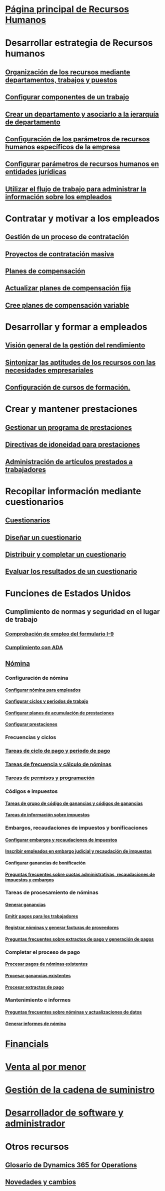# [Página principal de Recursos Humanos](index.md)
# Desarrollar estrategia de Recursos humanos
## [Organización de los recursos mediante departamentos, trabajos y puestos](departments-jobs-positions.md)
## [Configurar componentes de un trabajo](create-job.md)
## [Crear un departamento y asociarlo a la jerarquía de departamento](create-department-add-department-hierarchy.md)
## [Configuración de los parámetros de recursos humanos específicos de la empresa](set-up-company-specific-hr-parameters.md)
## [Configurar parámetros de recursos humanos en entidades jurídicas](set-up-hr-parameters-across-legal-entities.md)
## [Utilizar el flujo de trabajo para administrar la información sobre los empleados](workflow-manage-employee-information.md)
# Contratar y motivar a los empleados
## [Gestión de un proceso de contratación](manage-recruiting-process.md)
## [Proyectos de contratación masiva](mass-hire-projects.md)
## [Planes de compensación](compensation-plans.md)
## [Actualizar planes de compensación fija](create-fixed-compensation-plans.md)
## [Cree planes de compensación variable](create-variable-compensation-plans.md)
# Desarrollar y formar a empleados
## [Visión general de la gestión del rendimiento](performance-management-overview.md)
## [Sintonizar las aptitudes de los recursos con las necesidades empresariales](skills.md)
## [Configuración de cursos de formación.](courses.md)
# Crear y mantener prestaciones
## [Gestionar un programa de prestaciones](manage-benefit-program.md)
## [Directivas de idoneidad para prestaciones](benefit-eligibility-policies.md)
## [Administración de artículos prestados a trabajadores](loan-items.md)
# Recopilar información mediante cuestionarios
## [Cuestionarios](questionnaires.md)
## [Diseñar un cuestionario](design-questionnaires.md)
## [Distribuir y completar un cuestionario](distribute-questionnaires.md)
## [Evaluar los resultados de un cuestionario](evaluate-questionnaire-results.md)
# Funciones de Estados Unidos
## Cumplimiento de normas y seguridad en el lugar de trabajo
### [Comprobación de empleo del formulario I-9](localizations/noam-usa-form-i-9-verification.md)
### [Cumplimiento con ADA](localizations/noam-usa-comply-ada.md)
## [Nómina](localizations/noam-usa-payroll.md)
### Configuración de nómina
#### [Configurar nómina para empleados](localizations/noam-usa-worker-position-payroll-tasks.md)
#### [Configurar ciclos y periodos de trabajo](localizations/noam-usa-work-cycle-work-period-tasks.md)
#### [Configurar planes de acumulación de prestaciones ](localizations/noam-usa-benefit-accrual-plan-tasks.md)
#### [Configurar prestaciones](localizations/noam-usa-benefit-set-up-tasks.md)
### Frecuencias y ciclos
### [Tareas de ciclo de pago y periodo de pago](localizations/noam-usa-pay-cycle-pay-period-tasks-sample.md)
### [Tareas de frecuencia y cálculo de nóminas](localizations/noam-usa-payroll-calculation-frequencies-tasks.md)
### [Tareas de permisos y programación](localizations/noam-usa-work-schedule-leave-tasks.md)
### Códigos e impuestos
#### [Tareas de grupo de código de ganancias y códigos de ganancias](localizations/noam-usa-earning-code-group-tasks.md)
#### [Tareas de información sobre impuestos](localizations/noam-usa-tax-information-tasks.md)
### Embargos, recaudaciones de impuestos y bonificaciones
#### [Configurar embargos y recaudaciones de impuestos](localizations/noam-usa-garnishment-tax-levy-set-up-tasks.md)
#### [Inscribir empleados en embargo judicial y recaudación de impuestos](localizations/noam-usa-garnishment-tax-levy-enrollment-tasks.md)
#### [Configurar ganancias de bonificación ](localizations/noam-usa-premium-earning-setup-tasks.md)
#### [Preguntas frecuentes sobre cuotas administrativas, recaudaciones de impuestos y embargos](localizations/noam-usa-garnishment-tax-levy-administrative-fees.md)
### Tareas de procesamiento de nóminas
#### [Generar ganancias](localizations/noam-usa-earnings-generation-process.md)
#### [Emitir pagos para los trabajadores](localizations/noam-usa-issue-worker-payments.md)
#### [Registrar nóminas y generar facturas de proveedores](localizations/noam-usa-post-payroll-generate-vendor-invoices.md)
#### [Preguntas frecuentes sobre extractos de pago y generación de pagos](localizations/noam-usa-pay-statements-payment-generation-process.md)
### Completar el proceso de pago
#### [Procesar pagos de nóminas existentes](localizations/noam-usa-existing-payroll-payments.md)
#### [Procesar ganancias existentes](localizations/noam-usa-existing-earnings.md)
#### [Procesar extractos de pago](localizations/noam-usa-pay-statements.md)
### Mantenimiento e informes
#### [Preguntas frecuentes sobre nóminas y actualizaciones de datos](localizations/noam-usa-payroll-data-updates.md)
#### [Generar informes de nómina](localizations/noam-usa-generate-payroll-reports.md)

# [Financials](/dynamics365/operations/financials/index)

# [Venta al por menor](/dynamics365/operations/retail/index)

# [Gestión de la cadena de suministro](/dynamics365/operations/supply-chain/index)

# [Desarrollador de software y administrador](/dynamics365/operations/dev-itpro/index)

# Otros recursos
## [Glosario de Dynamics 365 for Operations](/dynamics365/operations/get-started/glossary?toc=/dynamics365/operations/human-resources/toc.json)
## [Novedades y cambios](/dynamics365/operations/dev-itpro/get-started/whats-new-changed?toc=/dynamics365/operations/human-resources/toc.json)

